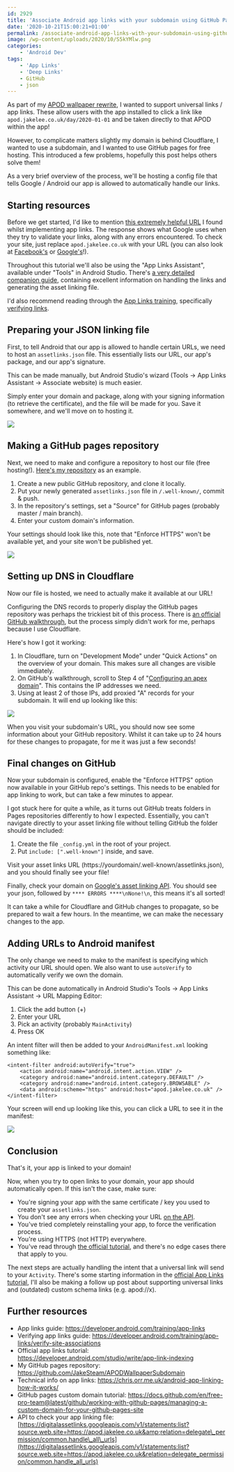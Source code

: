 ```yaml
---
id: 2929
title: 'Associate Android app links with your subdomain using GitHub Pages & Cloudflare'
date: '2020-10-21T15:00:21+01:00'
permalink: /associate-android-app-links-with-your-subdomain-using-github-pages-cloudflare/
image: /wp-content/uploads/2020/10/S5kYMlw.png
categories:
    - 'Android Dev'
tags:
    - 'App Links'
    - 'Deep Links'
    - GitHub
    - json
---
```


As part of my [APOD wallpaper rewrite](https://github.com/JakeSteam/Apod-Wallpaper-2/), I wanted to support universal links / app links. These allow users with the app installed to click a link like `apod.jakelee.co.uk/day/2020-01-01` and be taken directly to that APOD within the app!

However, to complicate matters slightly my domain is behind Cloudflare, I wanted to use a subdomain, and I wanted to use GitHub pages for free hosting. This introduced a few problems, hopefully this post helps others solve them!

As a very brief overview of the process, we'll be hosting a config file that tells Google / Android our app is allowed to automatically handle our links.

## Starting resources

Before we get started, I'd like to mention [this extremely helpful URL](https://digitalassetlinks.googleapis.com/v1/statements:list?source.web.site=https://apod.jakelee.co.uk&relation=delegate_permission/common.handle_all_urls) I found whilst implementing app links. The response shows what Google uses when they try to validate your links, along with any errors encountered. To check your site, just replace `apod.jakelee.co.uk` with your URL (you can also look at [Facebook's](https://digitalassetlinks.googleapis.com/v1/statements:list?source.web.site=https://facebook.com&relation=delegate_permission/common.handle_all_urls) or [Google's](https://digitalassetlinks.googleapis.com/v1/statements:list?source.web.site=https://google.com&relation=delegate_permission/common.handle_all_urls)!).

Throughout this tutorial we'll also be using the "App Links Assistant", available under "Tools" in Android Studio. There's [a very detailed companion guide](https://developer.android.com/studio/write/app-link-indexing), containing excellent information on handling the links and generating the asset linking file.

I'd also recommend reading through the [App Links training](https://developer.android.com/training/app-links), specifically [verifying links](https://developer.android.com/training/app-links/verify-site-associations).

## Preparing your JSON linking file

First, to tell Android that our app is allowed to handle certain URLs, we need to host an `assetlinks.json` file. This essentially lists our URL, our app's package, and our app's signature.

This can be made manually, but Android Studio's wizard (Tools -&gt; App Links Assistant -&gt; Associate website) is much easier.

Simply enter your domain and package, along with your signing information (to retrieve the certificate), and the file will be made for you. Save it somewhere, and we'll move on to hosting it.

[![](/wp-content/uploads/2020/10/fmBaJx6.png)](/wp-content/uploads/2020/10/fmBaJx6.png)

## Making a GitHub pages repository

Next, we need to make and configure a repository to host our file (free hosting!). [Here's my repository](https://github.com/JakeSteam/APODWallpaperSubdomain) as an example.

1. Create a new public GitHub repository, and clone it locally.
2. Put your newly generated `assetlinks.json` file in `/.well-known/`, commit &amp; push.
3. In the repository's settings, set a "Source" for GitHub pages (probably master / main branch).
4. Enter your custom domain's information.

Your settings should look like this, note that "Enforce HTTPS" won't be available yet, and your site won't be published yet.

[![](/wp-content/uploads/2020/10/SBMV43c.png)](/wp-content/uploads/2020/10/SBMV43c.png)

## Setting up DNS in Cloudflare

Now our file is hosted, we need to actually make it available at our URL!

Configuring the DNS records to properly display the GitHub pages repository was perhaps the trickiest bit of this process. There is [an official GitHub walkthrough](https://docs.github.com/en/free-pro-team@latest/github/working-with-github-pages/managing-a-custom-domain-for-your-github-pages-site#configuring-a-subdomain), but the process simply didn't work for me, perhaps because I use Cloudflare.

Here's how I got it working:

1. In Cloudflare, turn on "Development Mode" under "Quick Actions" on the overview of your domain. This makes sure all changes are visible immediately.
2. On GitHub's walkthrough, scroll to Step 4 of "[Configuring an apex domain](https://docs.github.com/en/free-pro-team@latest/github/working-with-github-pages/managing-a-custom-domain-for-your-github-pages-site#configuring-an-apex-domain)". This contains the IP addresses we need.
3. Using at least 2 of those IPs, add proxied "A" records for your subdomain. It will end up looking like this:

[![](/wp-content/uploads/2020/10/aLyRemB.png)](/wp-content/uploads/2020/10/aLyRemB.png)

When you visit your subdomain's URL, you should now see some information about your GitHub repository. Whilst it can take up to 24 hours for these changes to propagate, for me it was just a few seconds!

## Final changes on GitHub

Now your subdomain is configured, enable the "Enforce HTTPS" option now available in your GitHub repo's settings. This needs to be enabled for app linking to work, but can take a few minutes to appear.

I got stuck here for quite a while, as it turns out GitHub treats folders in Pages repositories differently to how I expected. Essentially, you can't navigate directly to your asset linking file without telling GitHub the folder should be included:

1. Create the file `_config.yml` in the root of your project.
2. Put `include: [".well-known"]` inside, and save.

Visit your asset links URL (https://yourdomain/.well-known/assetlinks.json), and you should finally see your file!

Finally, check your domain on [Google's asset linking API](https://digitalassetlinks.googleapis.com/v1/statements:list?source.web.site=https://apod.jakelee.co.uk&relation=delegate_permission/common.handle_all_urls). You should see your json, followed by `**** ERRORS ****\nNone!\n`, this means it's all sorted!

It can take a while for Cloudflare and GitHub changes to propagate, so be prepared to wait a few hours. In the meantime, we can make the necessary changes to the app.

## Adding URLs to Android manifest

The only change we need to make to the manifest is specifying which activity our URL should open. We also want to use `autoVerify` to automatically verify we own the domain.

This can be done automatically in Android Studio's Tools -&gt; App Links Assistant -&gt; URL Mapping Editor:

1. Click the add button (+)
2. Enter your URL
3. Pick an activity (probably `MainActivity`)
4. Press OK

An intent filter will then be added to your `AndroidManifest.xml` looking something like:

```
<intent-filter android:autoVerify="true">
    <action android:name="android.intent.action.VIEW" />
    <category android:name="android.intent.category.DEFAULT" />
    <category android:name="android.intent.category.BROWSABLE" />
    <data android:scheme="https" android:host="apod.jakelee.co.uk" />
</intent-filter>
```

Your screen will end up looking like this, you can click a URL to see it in the manifest:

[![](/wp-content/uploads/2020/10/I0oX3qx.png)](/wp-content/uploads/2020/10/I0oX3qx.png)

## Conclusion

That's it, your app is linked to your domain!

Now, when you try to open links to your domain, your app should automatically open. If this isn't the case, make sure:

- You're signing your app with the same certificate / key you used to create your `assetlinks.json`.
- You don't see any errors when checking your URL [on the API](https://digitalassetlinks.googleapis.com/v1/statements:list?source.web.site=https://apod.jakelee.co.uk&relation=delegate_permission/common.handle_all_urls).
- You've tried completely reinstalling your app, to force the verification process.
- You're using HTTPS (not HTTP) everywhere.
- You've read through [the official tutorial](https://developer.android.com/studio/write/app-link-indexing), and there's no edge cases there that apply to you.

The next steps are actually handling the intent that a universal link will send to your `Activity`. There's some starting information in the [official App Links tutorial](https://developer.android.com/studio/write/app-link-indexing#handling), I'll also be making a follow up post about supporting universal links and (outdated) custom schema links (e.g. apod://x).

## Further resources

- App links guide: <https://developer.android.com/training/app-links>
- Verifying app links guide: <https://developer.android.com/training/app-links/verify-site-associations>
- Official app links tutorial: <https://developer.android.com/studio/write/app-link-indexing>
- My GitHub pages repository: <https://github.com/JakeSteam/APODWallpaperSubdomain>
- Technical info on app links: <https://chris.orr.me.uk/android-app-linking-how-it-works/>
- GitHub pages custom domain tutorial: <https://docs.github.com/en/free-pro-team@latest/github/working-with-github-pages/managing-a-custom-domain-for-your-github-pages-site>
- API to check your app linking file: [https://digitalassetlinks.googleapis.com/v1/statements:list?source.web.site=https://apod.jakelee.co.uk&amp;relation=delegate\_permission/common.handle\_all\_urls](https://digitalassetlinks.googleapis.com/v1/statements:list?source.web.site=https://apod.jakelee.co.uk&relation=delegate_permission/common.handle_all_urls)